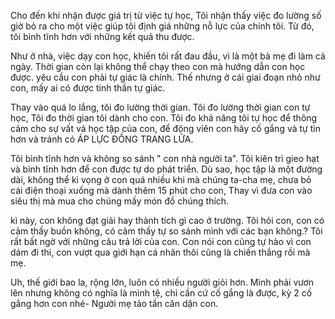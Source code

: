 


Cho đến khi nhận được giá trị từ việc tự học, Tôi nhận thấy việc đo lường số giờ bỏ ra cho một việc giúp tôi định giá những nỗ lực của chính tôi. Từ đó, tôi bình tĩnh hơn với những kết quả thu được.

Như ở nhà, việc dạy con học, khiến tôi rất đau đầu, vì là một bà mẹ đi làm cả ngày. Thời gian còn lại không thể chạy theo con mà hướng dẫn con học được. yêu cầu con phải tự giác là chính. Thế nhưng ở cái giai đoạn nhỏ như con, mấy ai có được tinh thần tự giác.

Thay vào quá lo lắng, tôi đo lường thời gian. Tôi đo lường thời gian con tự học, Tôi đo thời gian tôi dành cho con. Tôi đo khả năng tôi tự học để thông cảm cho sự vất vả học tập của con, để động viên con hãy cố gắng và tự tin hơn và tránh có ÁP LỰC ĐỒNG TRANG LỨA.


Tôi bình tĩnh hơn và không so sánh " con nhà người ta". Tôi kiên trì gieo hạt và bình tĩnh hơn để con được tự do phát triển. Dù sao, học tập là một đường dài, không thể kì vọng ở con quá nhiều khi mà chúng ta-cha mẹ, chưa bỏ cái điện thoại xuống mà dành thêm 15 phút cho con, Thay vì đưa con vào siêu thị mà mua cho chúng mấy món đồ chúng thích.

kì này, con không đạt giải hay thành tích gì cao ở trường. Tôi hỏi con, con có cảm thấy buồn không, có cảm thấy tự so sánh mình với các bạn không.? Tôi rất bất ngờ với những câu trả lời của con. Con nói con cũng tự hào vì con dám đi thi, con vượt qua giới hạn cá nhân thôi cũng là chiến thắng rồi mà mẹ. 

Uh, thế giới bao la, rộng lớn, luôn có nhiều người giỏi hơn. Mình phải vươn lên nhưng không có nghĩa là mình tệ, chỉ cần cứ cố gắng là được, kỳ 2 cố gắng hơn con nhé- Người mẹ tảo tần căn dặn con.

